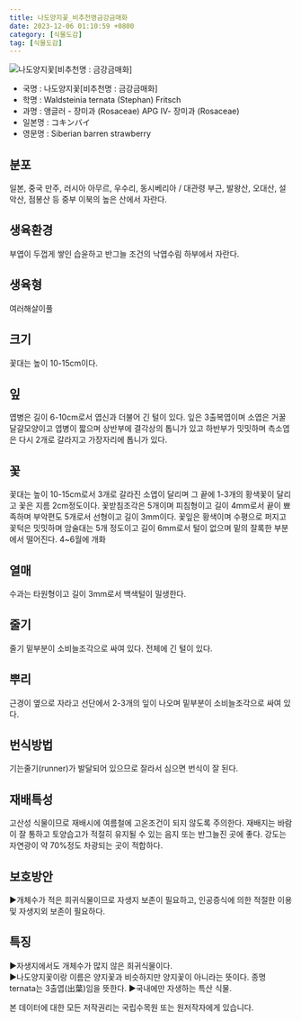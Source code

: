```yaml
---
title: 나도양지꽃_비추천명금강금매화
date: 2023-12-06 01:10:59 +0800
category: [식물도감]
tag: [식물도감]
---
```




![나도양지꽃[비추천명 : 금강금매화]](/fileUpload/plants/basic/Rosaceae/Waldsteinia/13468/1_th2.JPG)
- 국명 : 나도양지꽃[비추천명 : 금강금매화]
- 학명 : Waldsteinia ternata (Stephan) Fritsch
- 과명 : 앵글러 - 장미과 (Rosaceae) APG Ⅳ- 장미과 (Rosaceae)
- 일본명 : コキンバイ
- 영문명 : Siberian barren strawberry


## 분포
일본, 중국 만주, 러시아 아무르, 우수리, 동시베리아 / 대관령 부근, 발왕산, 오대산, 설악산, 점봉산 등 중부 이북의 높은 산에서 자란다.
## 생육환경
부엽이 두껍게 쌓인 습윤하고 반그늘 조건의 낙엽수림 하부에서 자란다.
## 생육형
여러해살이풀
## 크기
꽃대는 높이 10-15cm이다.
## 잎
엽병은 길이 6-10cm로서 엽신과 더불어 긴 털이 있다. 잎은 3출복엽이며 소엽은 거꿀달걀모양이고 엽병이 짧으며 상반부에 결각상의 톱니가 있고 하반부가 밋밋하며 측소엽은 다시 2개로 갈라지고 가장자리에 톱니가 있다.
## 꽃
꽃대는 높이 10-15cm로서 3개로 갈라진 소엽이 달리며 그 끝에 1-3개의 황색꽃이 달리고 꽃은 지름 2cm정도이다. 꽃받침조각은 5개이며 피침형이고 길이 4mm로서 끝이 뾰족하며 부악편도 5개로서 선형이고 길이 3mm이다. 꽃잎은 황색이며 수평으로 퍼지고 꽃턱은 밋밋하며 암술대는 5개 정도이고 길이 6mm로서 털이 없으며 밑의 잘록한 부분에서 떨어진다. 4~6월에 개화 
## 열매
수과는 타원형이고 길이 3mm로서 백색털이 밀생한다.
## 줄기
줄기 밑부분이 소비늘조각으로 싸여 있다. 전체에 긴 털이 있다.
## 뿌리
근경이 옆으로 자라고 선단에서 2-3개의 잎이 나오며 밑부분이 소비늘조각으로 싸여 있다.
## 번식방법
기는줄기(runner)가 발달되어 있으므로 잘라서 심으면 번식이 잘 된다.
## 재배특성
고산성 식물이므로 재배시에 여름철에 고온조건이 되지 않도록 주의한다. 재배지는 바람이 잘 통하고 토양습고가 적절히 유지될 수 있는 음지 또는 반그늘진 곳에 좋다. 강도는 자연광이 약 70%정도 차광되는 곳이 적합하다.
## 보호방안
▶개체수가 적은 희귀식물이므로 자생지 보존이 필요하고, 인공증식에 의한 적절한 이용 및 자생지외 보존이 필요하다.
## 특징
▶자생지에서도 개체수가 많지 않은 희귀식물이다.  ▶나도양지꽃이랑 이름은 양지꽃과 비슷하지만 양지꽃이 아니라는 뜻이다. 종명 ternata는 3출엽(出葉)임을 뜻한다.▶국내에만 자생하는 특산 식물.






본 데이터에 대한 모든 저작권리는 국립수목원 또는 원저작자에게 있습니다.
